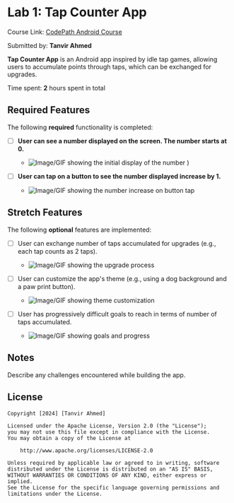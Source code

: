 # Lab 1: Tap Counter App

Course Link: [CodePath Android Course](https://courses.codepath.org/courses/and102/unit/1#!labs)

Submitted by: **Tanvir Ahmed** <!-- Replace 'Your Name Here' with your actual name -->

**Tap Counter App** is an Android app inspired by idle tap games, allowing users to accumulate points through taps, which can be exchanged for upgrades.

Time spent: **2** hours spent in total <!-- Replace 'X' with the number of hours you spent on this project -->

## Required Features

The following **required** functionality is completed:

- [ ] **User can see a number displayed on the screen. The number starts at 0.**
    - ![Image/GIF showing the initial display of the number](https://www.google.com/url?sa=i&url=https%3A%2F%2Fpixlr.com%2Fimage-generator%2F&psig=AOvVaw1JD3Sal2klircWlem-9cuf&ust=1726261349879000&source=images&cd=vfe&opi=89978449&ved=0CBQQjRxqFwoTCLCU9_WmvogDFQAAAAAdAAAAABAE)
) <!-- Replace this link with your actual image/GIF link -->

- [ ] **User can tap on a button to see the number displayed increase by 1.**
    - ![Image/GIF showing the number increase on button tap](![image](https://github.com/user-attachments/assets/10dcc919-1e06-41a2-8fd1-886d76cd7886)
) <!-- Replace this link with your actual image/GIF link -->

## Stretch Features

The following **optional** features are implemented:

- [ ] User can exchange number of taps accumulated for upgrades (e.g., each tap counts as 2 taps).
    - ![Image/GIF showing the upgrade process](file:///Users/ahmed/Desktop/NJIT/Lab1%202.png) <!-- Replace this link with your actual image/GIF link -->

- [ ] User can customize the app's theme (e.g., using a dog background and a paw print button).
    - ![Image/GIF showing theme customization](file:///Users/ahmed/Desktop/NJIT/Lab%201%200.png) <!-- Replace this link with your actual image/GIF link -->

- [ ] User has progressively difficult goals to reach in terms of number of taps accumulated.
    - ![Image/GIF showing goals and progress](http://i.imgur.com/link/to/your/gif/file.gif) <!-- Replace this link with your actual image/GIF link -->

## Notes

Describe any challenges encountered while building the app. <!-- Replace this with your specific challenges and experiences -->

## License

    Copyright [2024] [Tanvir Ahmed]

    Licensed under the Apache License, Version 2.0 (the "License");
    you may not use this file except in compliance with the License.
    You may obtain a copy of the License at

        http://www.apache.org/licenses/LICENSE-2.0

    Unless required by applicable law or agreed to in writing, software
    distributed under the License is distributed on an "AS IS" BASIS,
    WITHOUT WARRANTIES OR CONDITIONS OF ANY KIND, either express or implied.
    See the License for the specific language governing permissions and
    limitations under the License.

